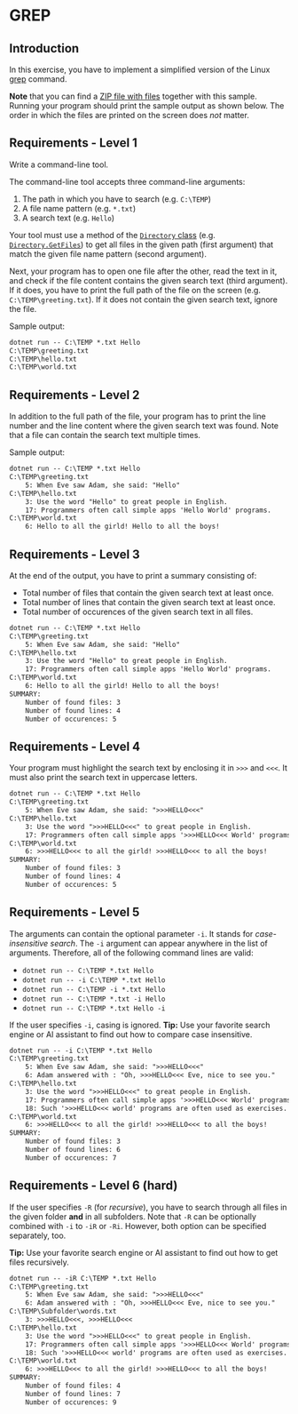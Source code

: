 # GREP

## Introduction

In this exercise, you have to implement a simplified version of the Linux [grep](https://www.geeksforgeeks.org/grep-command-in-unixlinux/) command.

**Note** that you can find a [ZIP file with files](./test_data.zip) together with this sample. Running your program should print the sample output as shown below. The order in which the files are printed on the screen does *not* matter.

## Requirements - Level 1

Write a command-line tool.

The command-line tool accepts three command-line arguments:

1. The path in which you have to search (e.g. `C:\TEMP`)
2. A file name pattern (e.g. `*.txt`)
3. A search text (e.g. `Hello`)

Your tool must use a method of the [`Directory` class](https://learn.microsoft.com/en-us/dotnet/api/system.io.directory) (e.g. [`Directory.GetFiles`](vhttps://learn.microsoft.com/en-us/dotnet/api/system.io.directory.getfiles)) to get all files in the given path (first argument) that match the given file name pattern (second argument).

Next, your program has to open one file after the other, read the text in it, and check if the file content contains the given search text (third argument). If it does, you have to print the full path of the file on the screen (e.g. `C:\TEMP\greeting.txt`). If it does not contain the given search text, ignore the file.

Sample output:

```txt
dotnet run -- C:\TEMP *.txt Hello
C:\TEMP\greeting.txt
C:\TEMP\hello.txt
C:\TEMP\world.txt
```

## Requirements - Level 2

In addition to the full path of the file, your program has to print the line number and the line content where the given search text was found. Note that a file can contain the search text multiple times.

Sample output:

```txt
dotnet run -- C:\TEMP *.txt Hello
C:\TEMP\greeting.txt
    5: When Eve saw Adam, she said: "Hello"
C:\TEMP\hello.txt
    3: Use the word "Hello" to great people in English.
    17: Programmers often call simple apps 'Hello World' programs.
C:\TEMP\world.txt
    6: Hello to all the girld! Hello to all the boys!
```

## Requirements - Level 3

At the end of the output, you have to print a summary consisting of:

* Total number of files that contain the given search text at least once.
* Total number of lines that contain the given search text at least once.
* Total number of occurences of the given search text in all files.

```txt
dotnet run -- C:\TEMP *.txt Hello
C:\TEMP\greeting.txt
    5: When Eve saw Adam, she said: "Hello"
C:\TEMP\hello.txt
    3: Use the word "Hello" to great people in English.
    17: Programmers often call simple apps 'Hello World' programs.
C:\TEMP\world.txt
    6: Hello to all the girld! Hello to all the boys!
SUMMARY:
    Number of found files: 3
    Number of found lines: 4
    Number of occurences: 5
```

## Requirements - Level 4

Your program must highlight the search text by enclosing it in `>>>` and `<<<`. It must also print the search text in uppercase letters.

```txt
dotnet run -- C:\TEMP *.txt Hello
C:\TEMP\greeting.txt
    5: When Eve saw Adam, she said: ">>>HELLO<<<"
C:\TEMP\hello.txt
    3: Use the word ">>>HELLO<<<" to great people in English.
    17: Programmers often call simple apps '>>>HELLO<<< World' programs.
C:\TEMP\world.txt
    6: >>>HELLO<<< to all the girld! >>>HELLO<<< to all the boys!
SUMMARY:
    Number of found files: 3
    Number of found lines: 4
    Number of occurences: 5
```

## Requirements - Level 5

The arguments can contain the optional parameter `-i`. It stands for *case-insensitive search*. The `-i` argument can appear anywhere in the list of arguments. Therefore, all of the following command lines are valid:

* `dotnet run -- C:\TEMP *.txt Hello`
* `dotnet run -- -i C:\TEMP *.txt Hello`
* `dotnet run -- C:\TEMP -i *.txt Hello`
* `dotnet run -- C:\TEMP *.txt -i Hello`
* `dotnet run -- C:\TEMP *.txt Hello -i`

If the user specifies `-i`, casing is ignored. **Tip:** Use your favorite search engine or AI assistant to find out how to compare case insensitive.

```txt
dotnet run -- -i C:\TEMP *.txt Hello
C:\TEMP\greeting.txt
    5: When Eve saw Adam, she said: ">>>HELLO<<<"
    6: Adam answered with : "Oh, >>>HELLO<<< Eve, nice to see you."
C:\TEMP\hello.txt
    3: Use the word ">>>HELLO<<<" to great people in English.
    17: Programmers often call simple apps '>>>HELLO<<< World' programs.
    18: Such '>>>HELLO<<< world' programs are often used as exercises.
C:\TEMP\world.txt
    6: >>>HELLO<<< to all the girld! >>>HELLO<<< to all the boys!
SUMMARY:
    Number of found files: 3
    Number of found lines: 6
    Number of occurences: 7
```

## Requirements - Level 6 (hard)

If the user specifies `-R` (for *recursive*), you have to search through all files in the given folder **and** in all subfolders. Note that `-R` can be optionally combined with `-i` to `-iR` or `-Ri`. However, both option can be specified separately, too.

 **Tip:** Use your favorite search engine or AI assistant to find out how to get files recursively.

```txt
dotnet run -- -iR C:\TEMP *.txt Hello
C:\TEMP\greeting.txt
    5: When Eve saw Adam, she said: ">>>HELLO<<<"
    6: Adam answered with : "Oh, >>>HELLO<<< Eve, nice to see you."
C:\TEMP\Subfolder\words.txt
    3: >>>HELLO<<<, >>>HELLO<<<
C:\TEMP\hello.txt
    3: Use the word ">>>HELLO<<<" to great people in English.
    17: Programmers often call simple apps '>>>HELLO<<< World' programs.
    18: Such '>>>HELLO<<< world' programs are often used as exercises.
C:\TEMP\world.txt
    6: >>>HELLO<<< to all the girld! >>>HELLO<<< to all the boys!
SUMMARY:
    Number of found files: 4
    Number of found lines: 7
    Number of occurences: 9
```
